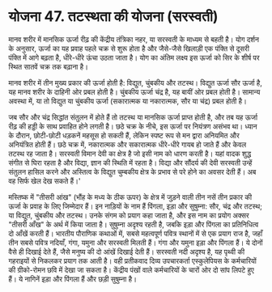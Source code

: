 # योजना 47. तटस्थता की योजना (सरस्वती)

मानव शरीर में मानसिक ऊर्जा रीढ़ की केंद्रीय तंत्रिका नहर, या सरस्वती के माध्यम से बहती है। योग दर्शन के अनुसार, ऊर्जा का यह प्रवाह पहले चक्र से शुरू होता है और जैसे-जैसे खिलाड़ी एक पंक्ति से दूसरी पंक्ति में आगे बढ़ता है, धीरे-धीरे ऊंचा उठता जाता है। योग का अंतिम लक्ष्य इस ऊर्जा को सिर के शीर्ष पर स्थित सातवें चक्र तक बढ़ाना है।

मानव शरीर में तीन मुख्य प्रकार की ऊर्जा होती है: विद्युत, चुंबकीय और तटस्थ। विद्युत ऊर्जा सौर ऊर्जा है, यह मानव शरीर के दाहिनी ओर प्रबल होती है। चुंबकीय ऊर्जा चंद्र है, यह बायीं ओर प्रबल होती है। सामान्य अवस्था में, या तो विद्युत या चुंबकीय ऊर्जा (सकारात्मक या नकारात्मक, सौर या चंद्र) प्रबल होती है।

जब सौर और चंद्र सिद्धांत संतुलन में होते हैं तो तटस्थ या मानसिक ऊर्जा प्राप्त होती है, और तब यह ऊर्जा रीढ़ की हड्डी के साथ प्रवाहित होने लगती है। छठे चक्र के नीचे, इस ऊर्जा पर नियंत्रण असंभव था। ध्यान के दौरान, छोटी-छोटी धड़कनें महसूस हो सकती हैं, लेकिन स्पष्ट रूप से मन द्वारा अनियमित और अनियंत्रित होती हैं। छठे चक्र में, नकारात्मक और सकारात्मक धीरे-धीरे गायब हो जाते हैं और केवल तटस्थ रह जाता है। सरस्वती विमान देवी का क्षेत्र है जो इसी नाम को धारण करती है। यहां वादक शुद्ध संगीत से घिरा रहता है और विद्या, ज्ञान की स्थिति में रहता है। विद्या और सौंदर्य की देवी सरस्वती उन्हें संतुलन हासिल करने और अस्तित्व के विद्युत चुम्बकीय क्षेत्र के प्रभाव से परे होने का अवसर देती हैं। अब वह सिर्फ खेल देख सकते हैं।'

मस्तिष्क में "तीसरी आंख" (भौंह के मध्य के ठीक ऊपर) के क्षेत्र में जुड़ने वाली तीन नसें तीन प्रकार की ऊर्जा के प्रवाह के लिए जिम्मेदार हैं। इन नाड़ियों के नाम हैं पिंगला, इड़ा और सुषुम्ना: सौर, चंद्र और तटस्थ; या विद्युत, चुंबकीय और तटस्थ। उनके संगम को प्रयाग कहा जाता है, और इस नाम का प्रयोग अक्सर "तीसरी आँख" के अर्थ में किया जाता है। सुषुम्ना अदृश्य रहती है, जबकि इड़ा और पिंगला का प्रतिनिधित्व दो आँखें करती हैं। भारतीय पौराणिक कथाओं में, सबसे महत्वपूर्ण पवित्र स्थानों में से एक प्रयाग राज है, जहाँ तीन सबसे पवित्र नदियाँ, गंगा, यमुना और सरस्वती मिलती हैं। गंगा और यमुना इड़ा और पिंगला हैं। ये दोनों वैसे ही दिखाई देते हैं, जैसे मनुष्य की दो आंखें दिखाई देती हैं। सरस्वती नदी अदृश्य है, यह पृथ्वी की गहराइयों से निकलकर प्रयाग तक आती है। वही प्रतीकवाद दिव्य उपचारकर्ता एस्कुलेपियस के कर्मचारियों की ग्रीको-रोमन छवि में देखा जा सकता है। केंद्रीय पंखों वाले कर्मचारियों के चारों ओर दो सांप लिपटे हुए हैं। ये नागिनें इड़ा और पिंगला हैं और छड़ी सुषुम्ना है।
